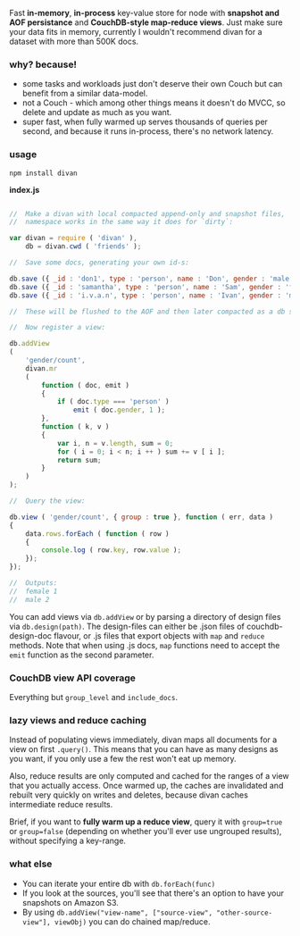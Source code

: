 

Fast **in-memory**, **in-process** key-value store for node
with **snapshot and AOF persistance**
and **CouchDB-style map-reduce views**.
Just make sure your data fits in memory,
currently I wouldn't recommend divan
for a dataset with more than 500K docs.


### why? because!

- some tasks and workloads just don't deserve their own Couch but can benefit from a similar data-model.
- not a Couch - which among other things means it doesn't do MVCC, so delete and update as much as you want.
- super fast, when fully warmed up serves thousands of queries per second, and because it runs in-process, there's no network latency.


### usage

    npm install divan

**index.js**

```javascript

//  Make a divan with local compacted append-only and snapshot files,
//  namespace works in the same way it does for `dirty`:

var divan = require ( 'divan' ),
    db = divan.cwd ( 'friends' );

//  Save some docs, generating your own id-s:

db.save ({ _id : 'don1', type : 'person', name : 'Don', gender : 'male' });
db.save ({ _id : 'samantha', type : 'person', name : 'Sam', gender : 'female' });
db.save ({ _id : 'i.v.a.n', type : 'person', name : 'Ivan', gender : 'male' });

//  These will be flushed to the AOF and then later compacted as a db snapshot.

//  Now register a view:

db.addView
(
    'gender/count',
    divan.mr
    (
        function ( doc, emit )
        {
            if ( doc.type === 'person' )
                emit ( doc.gender, 1 );
        },
        function ( k, v )
        {
            var i, n = v.length, sum = 0;
            for ( i = 0; i < n; i ++ ) sum += v [ i ];
            return sum;
        }
    )
);

//  Query the view:

db.view ( 'gender/count', { group : true }, function ( err, data )
{
    data.rows.forEach ( function ( row )
    {
        console.log ( row.key, row.value );
    });
});

//  Outputs:
//  female 1
//  male 2

```

You can add views via `db.addView`
or by parsing a directory of
design files via `db.design(path)`.
The design-files can either be
.json files of couchdb-design-doc flavour,
or .js files that export objects
with `map` and `reduce` methods.
Note that when using .js docs,
`map` functions need to accept
the `emit` function as the second parameter.


### CouchDB view API coverage

Everything but `group_level` and `include_docs`.


### lazy views and reduce caching

Instead of populating views immediately,
divan maps all documents for a view on first `.query()`.
This means that you can have as many designs as you want,
if you only use a few the rest won't eat up memory.

Also, reduce results are only computed and cached
for the ranges of a view that you actually access.
Once warmed up, the caches are invalidated and rebuilt
very quickly on writes and deletes,
because divan caches intermediate reduce results.

Brief, if you want to **fully warm up a reduce view**,
query it with `group=true` or `group=false`
(depending on whether you'll ever use ungrouped results),
without specifying a key-range.


### what else

- You can iterate your entire db with `db.forEach(func)`
- If you look at the sources, you'll see that there's an option to have your snapshots on Amazon S3.
- By using `db.addView("view-name", ["source-view", "other-source-view"], viewObj)` you can do chained map/reduce.


